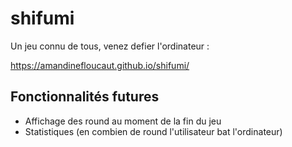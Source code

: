 # shifumi

Un jeu connu de tous, venez defier l'ordinateur :

https://amandinefloucaut.github.io/shifumi/

## Fonctionnalités futures

- Affichage des round au moment de la fin du jeu
- Statistiques (en combien de round l'utilisateur bat  l'ordinateur)
